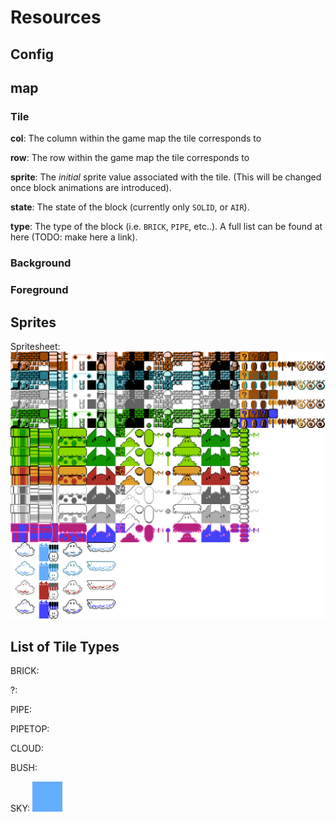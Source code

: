 # Resources

## Config

## map

### Tile

**col**: The column within the game map the tile corresponds to

**row**: The row within the game map the tile corresponds to

**sprite**: The *initial* sprite value associated with the tile. (This will be changed once block animations are introduced).

**state**: The state of the block (currently only `SOLID`, or `AIR`).

**type**: The type of the block (i.e. `BRICK`, `PIPE`, etc..). A full list can be found at here (TODO: make here a link).


### Background

### Foreground

## Sprites

Spritesheet: ![icon](sprites.png)

## List of Tile Types

BRICK:

?:

PIPE:

PIPETOP:

CLOUD:

BUSH:

SKY: ![icon](tileTypeImages/sky.png)

